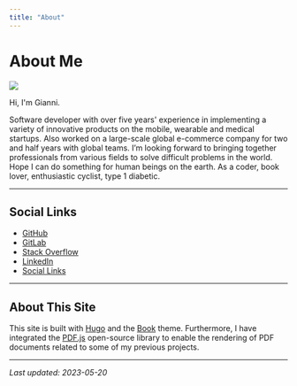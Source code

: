 ```yaml
---
title: "About"
---
```


# About Me

![](https://www.gravatar.com/avatar/a4e3dafd95983ca2d4f2538d7ad816a8)

Hi, I'm Gianni.

Software developer with over five years' experience in implementing a variety of innovative products on the mobile, wearable and medical startups. Also worked on a large-scale global e-commerce company for two and half years with global teams.
I’m looking forward to bringing together professionals from various fields to solve difficult problems in the world.
Hope I can do something for human beings on the earth. As a coder, book lover, enthusiastic cyclist, type 1 diabetic.

---

## Social Links

- [GitHub](https://github.com/kkpan11)
- [GitLab](https://gitlab.com/kkpan11)
- [Stack Overflow](https://stackoverflow.com/users/1201624/kkpan)
- [LinkedIn](https://www.linkedin.com/in/kkpan)
- [Social Links](https://about.me/kkpan11)

---

## About This Site

This site is built with [Hugo](https://gohugo.io/) and the [Book](https://github.com/alex-shpak/hugo-book) theme. Furthermore, I have integrated the [PDF.js](https://github.com/mozilla/pdf.js) open-source library to enable the rendering of PDF documents related to some of my previous projects.

---

*Last updated: 2023-05-20*
